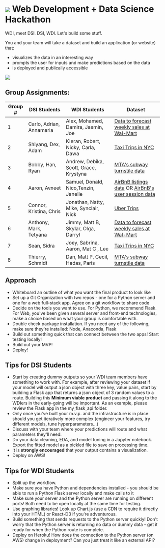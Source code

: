 # ![](https://ga-dash.s3.amazonaws.com/production/assets/logo-9f88ae6c9c3871690e33280fcf557f33.png) Web Development + Data Science Hackathon

WDI, meet DSI. DSI, WDI. Let's build some stuff.

You and your team will take a dataset and build an application (or website) that:
- visualizes the data in an interesting way
- prompts the user for inputs and make predictions based on the data
- is deployed and publically accessible

![](http://pppre.s3.amazonaws.com/2e5adf67004f3eea/5bf13f68c7e34663baf32d1e22cb4fef.jpg)

## Group Assignments:

| Group # | DSI Students | WDI Students | Dataset |
|---------|--------------|--------------|---------|
| 1 | Carlo, Adrian, Annamaria | Alex, Mohamed, Damira, Jaemin, Joe | [Data to forecast weekly sales at Wal-Mart](https://www.kaggle.com/c/walmart-recruiting-store-sales-forecasting/data) |
| 2 | Shiyang, Dex, Adam | Kieran, Robert, Nicky, Carla, Dawa | [Taxi Trips in NYC](http://www.nyc.gov/html/tlc/html/about/trip_record_data.shtml) |
| 3 | Bobby, Han, Ryan | Andrew, Debika, Scott, Grace, Krystyna |  [MTA's subway turnstile data](http://web.mta.info/developers/turnstile.html) |
| 4 | Aaron, Avneet | Samuel, Donald, Nico,Tenzin, Janelle | [AirBnB listings data](http://insideairbnb.com/get-the-data.html) OR [AirBnB's user session data](http://databits.io/challenges/airbnb-user-pathways-challenge) |
| 5 | Connor, Kristina, Chris | Jonathan, Natty, Mike, Synclair, Nick | [Uber Trips](https://github.com/fivethirtyeight/uber-tlc-foil-response) |
| 6 | Anthony, Mark, Tetyana | Jimmy, Matt B, Skylar, Olga, Darryl | [Data to forecast weekly sales at Wal-Mart](https://www.kaggle.com/c/walmart-recruiting-store-sales-forecasting/data) |
| 7 | Sean, Sidra | Joey, Sabrina, Aaron, Mat C , Lee | [Taxi Trips in NYC](http://www.nyc.gov/html/tlc/html/about/trip_record_data.shtml) |
| 8 | Thierry, Schmidt | Dan, Matt P, Cecil, Hadas, Paris | [MTA's subway turnstile data](http://web.mta.info/developers/turnstile.html) |

## Approach
- Whiteboard an outline of what you want the final product to look like
- Set up a Git Organization with two repos - one for a Python server and one for a web full-stack app. Agree on a git workflow to share code
- Decide on the tools you want to use. For Python, we recommend Flask. For Web, you've been given several server and front-end technologies, make a choice based on what your group is comfortable with.
- Double check package installation. If you need any of the following, make sure they're installed: Node, Anaconda, Flask
- Build out something quick that can connect between the two apps! Start testing locally!
- Build out your MVP!
- Deploy!

## Tips for DSI Students
- Start by creating dummy outputs so your WDI team members have something to work with. For example, after reviewing your dataset if your model will output a json object with three key, value pairs, start by building a Flask app that returns a json object of 3 random values to a route. Building this **Minimum viable product** and passing it along to the WDIers in the early-going will be important. As an example, please review the Flask app in the my_flask_api[](./my_flask_api/) folder.
- Only once you've built your m.v.p. and the infrastructure is in place should you get iteratively more complex (engineer your features, try different models, tune hyperparameters...)
- Discuss with your team where your predictions will route and what parameters they'll need.
- Do your data cleaning, EDA, and model tuning in a Jupyter notebook. Export the fitted model as a pickled file to save on processing time.
- It is **strongly encouraged** that your output contains a visualization.
- Deploy on AWS!

## Tips for WDI Students
- Split up the workflow.
- Make sure you have Python and dependencies installed - you should be able to run a Python Flask server locally and make calls to it
- Make sure your server and the Python server are running on different ports! Both need to be open locally at the same time for testing.
- Use graphing libraries! Look up Chart.js (use a CDN to require it directly into your HTML) or React-D3 if you're adventurous.
- Build something that sends requests to the Python server quickly! Don't worry that the Python server is returning no data or dummy data - get it ready for when the Python route is complete.
- Deploy on Heroku! How does the connection to the Python server (on AWS) change in deployment? Can you just treat it like an external API?
